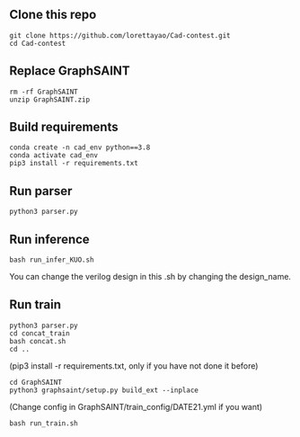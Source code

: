 ## Clone this repo
```
git clone https://github.com/lorettayao/Cad-contest.git
cd Cad-contest
```
## Replace GraphSAINT
```
rm -rf GraphSAINT
unzip GraphSAINT.zip
```
## Build requirements
```
conda create -n cad_env python==3.8
conda activate cad_env
pip3 install -r requirements.txt
```
## Run parser

```
python3 parser.py
```
## Run inference
```
bash run_infer_KUO.sh
```
You can change the verilog design in this .sh by changing the design_name.
## Run train
```
python3 parser.py
cd concat_train
bash concat.sh
cd ..
```

(pip3 install -r requirements.txt, only if you have not done it before)
```
cd GraphSAINT
python3 graphsaint/setup.py build_ext --inplace
```
(Change config in GraphSAINT/train_config/DATE21.yml if you want)
```
bash run_train.sh
```
